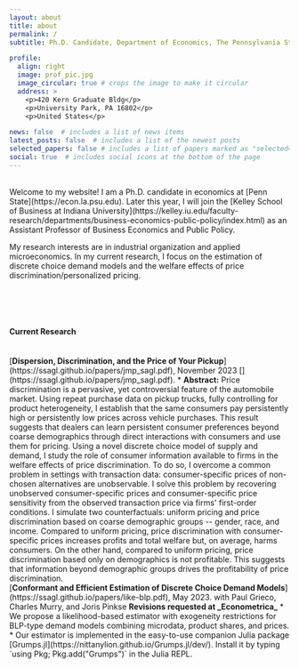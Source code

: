 ```yaml
---
layout: about
title: about
permalink: /
subtitle: Ph.D. Candidate, Department of Economics, The Pennsylvania State University

profile:
  align: right
  image: prof_pic.jpg
  image_circular: true # crops the image to make it circular
  address: >
    <p>420 Kern Graduate Bldg</p>
    <p>University Park, PA 16802</p>
    <p>United States</p>

news: false  # includes a list of news items
latest_posts: false  # includes a list of the newest posts
selected_papers: false # includes a list of papers marked as "selected={true}"
social: true  # includes social icons at the bottom of the page
---
```

<br />
Welcome to my website! I am a Ph.D. candidate in economics at [Penn State](https://econ.la.psu.edu).  Later this year, I will join the [Kelley School of Business at Indiana University](https://kelley.iu.edu/faculty-research/departments/business-economics-public-policy/index.html) as an Assistant Professor of Business Economics and Public Policy. 

My research interests are in industrial organization and applied microeconomics. In my current research, I focus on the estimation of discrete choice demand models and the welfare effects of price discrimination/personalized pricing.

<br /> 
<br />
<br />
  
#### Current Research
<br />
[<b>Dispersion, Discrimination, and the Price of Your Pickup</b>](https://ssagl.github.io/papers/jmp_sagl.pdf), November 2023 [<i class="fa-solid fa-truck-pickup" style="color: #b509ac;"></i>](https://ssagl.github.io/papers/jmp_sagl.pdf).
* <b>Abstract:</b> Price discrimination is a pervasive, yet controversial feature of the automobile market. Using repeat purchase data on pickup trucks, fully controlling for product heterogeneity, I establish that the same consumers pay persistently high or persistently low prices across vehicle purchases. This result suggests that dealers can learn persistent consumer preferences beyond coarse demographics through direct interactions with consumers and use them for pricing. Using a novel discrete choice model of supply and demand, I study the role of consumer information available to firms in the welfare effects of price discrimination. To do so, I overcome a common problem in settings with transaction data: consumer-specific prices of non-chosen alternatives are unobservable. I solve this problem by recovering unobserved consumer-specific prices and consumer-specific price sensitivity from the observed transaction price via firms' first-order conditions. I simulate two counterfactuals: uniform pricing and price discrimination based on coarse demographic groups -- gender, race, and income. Compared to uniform pricing, price discrimination with consumer-specific prices increases profits and total welfare but, on average, harms consumers. On the other hand, compared to uniform pricing, price discrimination based only on demographics is not profitable. This suggests that information beyond demographic groups drives the profitability of price discrimination.

<br />
[<b>Conformant and Efficient Estimation of Discrete Choice Demand Models</b>](https://ssagl.github.io/papers/like-blp.pdf), May 2023.  
with Paul Grieco, Charles Murry, and Joris Pinkse  
<b>Revisions requested at _Econometrica_</b> 
* We propose a likelihood-based estimator with exogeneity restrictions
for BLP-type demand models combining microdata, product shares, and prices.  
* Our estimator is implemented in the easy-to-use companion Julia package [Grumps.jl](https://nittanylion.github.io/Grumps.jl/dev/). Install it by typing `using Pkg; Pkg.add("Grumps")` in the Julia REPL.